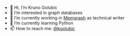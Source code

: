 - 👋 Hi, I’m Kruno Golubic
- 👀 I’m interested in graph databases
- 🔭 I’m currently working in [Memgraph](https://memgraph.com/) as technical writer
- 🌱 I’m currently learning Python
- 📫 How to reach me: [@kgolubic](https://twitter.com/kgolubic)

<!---
kgolubic/kgolubic is a ✨ special ✨ repository because its `README.md` (this file) appears on your GitHub profile.
You can click the Preview link to take a look at your changes.
--->
